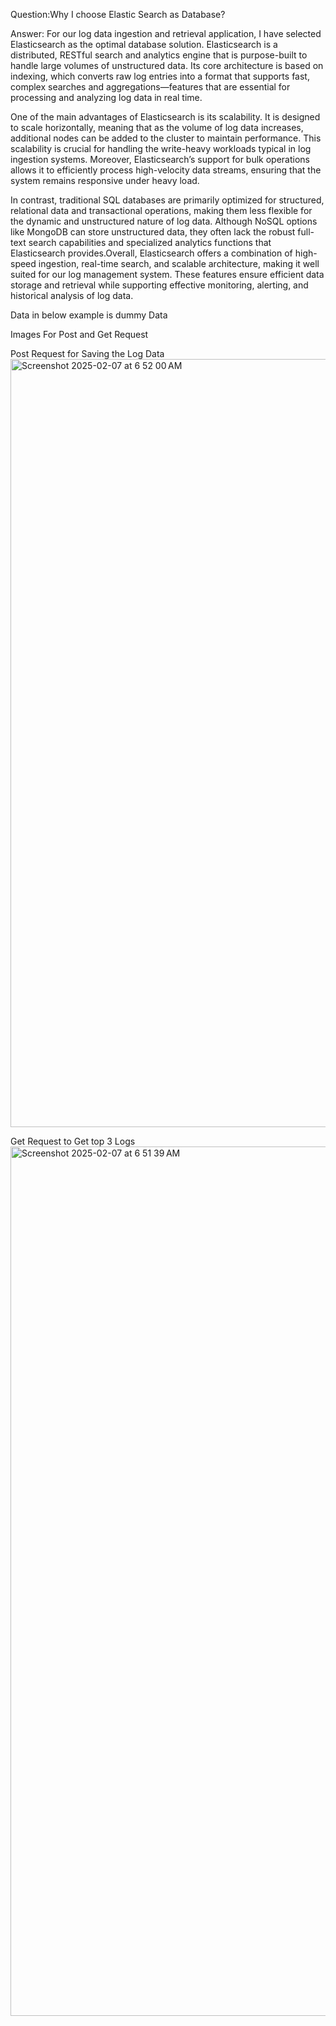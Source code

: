 Question:Why I choose Elastic Search as Database?

Answer: For our log data ingestion and retrieval application, I have selected Elasticsearch as the optimal database solution. Elasticsearch is a distributed, RESTful search and analytics engine that is purpose-built to handle large volumes of unstructured data. Its core architecture is based on indexing, which converts raw log entries into a format that supports fast, complex searches and aggregations—features that are essential for processing and analyzing log data in real time.

One of the main advantages of Elasticsearch is its scalability. It is designed to scale horizontally, meaning that as the volume of log data increases, additional nodes can be added to the cluster to maintain performance. This scalability is crucial for handling the write-heavy workloads typical in log ingestion systems. Moreover, Elasticsearch’s support for bulk operations allows it to efficiently process high-velocity data streams, ensuring that the system remains responsive under heavy load.

In contrast, traditional SQL databases are primarily optimized for structured, relational data and transactional operations, making them less flexible for the dynamic and unstructured nature of log data. Although NoSQL options like MongoDB can store unstructured data, they often lack the robust full-text search capabilities and specialized analytics functions that Elasticsearch provides.Overall, Elasticsearch offers a combination of high-speed ingestion, real-time search, and scalable architecture, making it well suited for our log management system. These features ensure efficient data storage and retrieval while supporting effective monitoring, alerting, and historical analysis of log data.



Data in below example is dummy Data 

Images For Post and Get Request

Post Request for Saving the Log Data
<img width="1229" alt="Screenshot 2025-02-07 at 6 52 00 AM" src="https://github.com/user-attachments/assets/6abee5fd-c26a-4e76-a81c-07f253a0b14b" />

Get Request to Get top 3 Logs
<img width="1391" alt="Screenshot 2025-02-07 at 6 51 39 AM" src="https://github.com/user-attachments/assets/e7ecad68-0eb1-4df0-b074-b3fea6cd90cb" />


